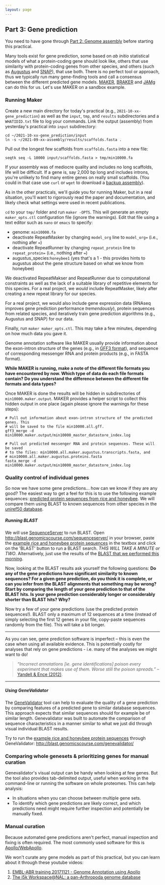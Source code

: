 ```yaml
---
layout: page
---
```



## Part 3: Gene prediction

You need to have gone through [Part 2: Genome assembly](assembly) before starting this practical.

Many tools exist for gene prediction, some based on *ab initio* statistical models of what a protein-coding gene should look like, others that use similarity with protein-coding genes from other species, and others (such as [Augustus](http://bioinf.uni-greifswald.de/augustus/) and [SNAP](https://github.com/KorfLab/SNAP)), that use both. There is no perfect tool or approach, thus we typically run many gene-finding tools and call a consensus between the different predicted gene models. [MAKER](http://www.yandell-lab.org/software/maker.html), [BRAKER](https://github.com/Gaius-Augustus/BRAKER) and [JAMg](https://github.com/genomecuration/JAMg) can do this for us. Let's use MAKER on a sandbox example.

### Running Maker

Create a new main directory for today's practical (e.g., `2021-10-xx-gene_prediction`) as well as the `input`, `tmp`, and `results` subdirectories and a `WHATIDID.txt` file to log your commands. Link the output (assembly) from yesterday's practical into `input` subdirectory:

```
cd ~/2021-10-xx-gene_prediction/input
ln -s ~/2021-09-xx-assembly/results/scaffolds.fasta .
```

Pull out the longest few scaffolds from `scaffolds.fasta` into a new file:

```
seqtk seq -L 10000 input/scaffolds.fasta > tmp/min10000.fa
```
If your assembly was of mediocre quality and includes no long scaffolds, life will be difficult. If a gene is, say 2,000 bp long and includes introns, you're unlikely to find many entire genes on really small scaffolds. (You could in that case use `curl` or `wget` to download a [backup assembly](../../data/reference_assembly/output/scaffolds.fasta.gz)).

As in the other practicals, we'll guide you for running Maker, but in a real situation, you'll want to rigorously read the paper and documentation, and likely check what settings were used in recent publications. 

`cd` to your `tmp/` folder and run `maker -OPTS`. This will generate an empty `maker_opts.ctl` configuration file (ignore the warnings). Edit that file using a text editor such as `nano` or `emacs` to specify:

  * genome: `min10000.fa`
  * deactivate RepeatMasker by changing `model_org` line to `model_org=` (i.e., nothing afer `=`)
  * deactivate RepeatRunner by changing `repeat_protein` line to `repeat_protein=` (i.e., nothing after `=`)
  * augustus_species:`honeybee1` (yes that's a 1 -  this provides hints to augustus about the gene structure based on what we know from honeybee)


We deactivated RepeatMakser and RepeatRunner due to computational constraints as well as the lack of a suitable library of repetitive elements for this species. For a real project, we *would* include RepeatMasker, likely after creating a new repeat library for our species.

For a real project, we would also include gene expression data (RNAseq improves gene prediction performance *tremendously*), protein sequences from related species, and iteratively train gene prediction algorithms (e.g., Augustus and SNAP) for our data.

Finally, run `maker maker_opts.ctl`. This may take a few minutes, depending on how much data you gave it.

Genome annotation software like MAKER usually provide information about the exon-intron structure of the genes (e.g., in [GFF3 format](https://github.com/The-Sequence-Ontology/Specifications/blob/master/gff3.md)), and sequence of corresponding messenger RNA and protein products (e.g., in FASTA format).

**While MAKER is running, make a note of the different file formats you have encountered by now. Which type of data do each file formats contain? Do you understand the difference between the different file formats and data types?**

Once MAKER is done the results will be hidden in subdirectories of `min10000.maker.output`. MAKER provides a helper script to collect this hidden output in one place (again please ignore the warnings for these steps):

```
# Pull out information about exon-intron structure of the predicted genes. This
# will be saved to the file min10000.all.gff.
gff3_merge -d min10000.maker.output/min10000_master_datastore_index.log

# Pull out predicted messenger RNA and protein sequences. These will be saved
# to the files: min10000.all.maker.augustus.transcripts.fasta, and
# min10000.all.maker.augustus.proteins.fasta
fasta_merge -d min10000.maker.output/min10000_master_datastore_index.log
```

### Quality control of individual genes

So now we have some gene predictions... how can we know if they are any good? The easiest way to get a feel for this is to use the following example sequences: [predicted protein sequences from rice and honeybee](predictions.fa). We will compare them using BLAST to known sequences from other species in the [uniref50 database](https://www.ncbi.nlm.nih.gov/pmc/articles/PMC4375400/).

##### Running BLAST

We will use [SequenceServer](https://sequenceserver.com) to run BLAST. Open http://blast.genomicscourse.com/sequenceserver/ in your browser, paste the [example rice and honeybee protein sequences](predictions.fa) in the textbox and click on the 'BLAST' button to run a BLAST search. *THIS WILL TAKE A MINUTE or TWO*. Alternatively, just use the results of the [BLAST that we performed this morning](http://blast.genomicscourse.com/sequenceserver/cac10ebf-dfb1-4ce6-9661-63d7d728babf).

Now, looking at the BLAST results ask yourself the following questions: **Do any of the gene predictions have significant similarity to known sequences? For a given gene prediction, do you think it is complete, or can you infer from the BLAST alignments that something may be wrong? Start by comparing the length of your gene prediction to that of the BLAST hits. Is your gene prediction considerably longer or considerably shorter than BLAST hits? Why?**

Now try a few of your gene predictions (use the predicted protein sequences!). BLAST only a maximum of 12 sequences at a time (instead of simply selecting the first 12 genes in your file, copy-paste sequences randomly from the file). This will take a bit longer. 

---

As you can see, gene prediction software is imperfect – this is even the case when using all available evidence. This is potentially costly for analyses that rely on gene predictions - i.e. many of the analyses we might want to do!

> *“Incorrect annotations [ie. gene identifications] poison every experiment that makes use of them. Worse still the poison spreads.”* – [Yandell & Ence (2012)](http://www.ncbi.nlm.nih.gov/pubmed/22510764).

---

##### Using GeneValidator

The [GeneValidator](http://bioinformatics.oxfordjournals.org/content/32/10/1559.long) tool can help to evaluate the quality of a gene prediction by comparing features of a predicted gene to similar database sequences. This approach expects that similar sequences should for example be of similar length. Genevalidator was built to automate the comparison of sequence characteristics in a manner similar to what we just did through visual individual BLAST results.

Try to run the [example rice and honeybee protein sequences](predictions.fa.txt) through GeneValidator: http://blast.genomicscourse.com/genevalidator/


### Comparing whole genesets & prioritizing genes for manual curation

Genevalidator's visual output can be handy when looking at few genes. But the tool also provides tab-delimited output, useful when working in the command-line or running the software on whole proteomes. This can help analysis:
  * In situations when you can choose between multiple gene sets.
  * To identify which gene predictions are likely correct, and which predictions need might require further inspection and potentially be manually fixed.

### Manual curation

Because automated gene predictions aren't perfect, manual inspection and fixing is often required. The most commonly used software for this is [Apollo/WebApollo](http://genomearchitect.org/).

We won't curate any gene models as part of this practical, but you can learn about it through these youtube videos:

1. [EMBL-ABR training 20171121 - Genome Annotation using Apollo](https://youtu.be/Wec7ZlXykQc)
2. [The i5k Workspace@NAL: a pan-Arthropoda genome database](https://youtu.be/HYo2RQa4BUI?t=865)
